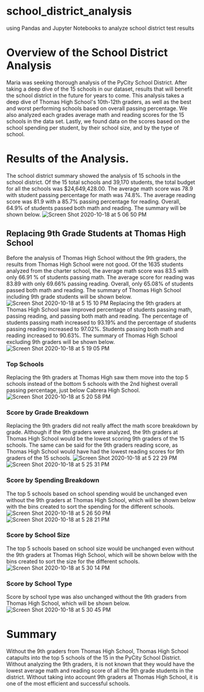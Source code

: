 # school_district_analysis
using Pandas and Jupyter Notebooks to analyze school district test results 
# Overview of the School District Analysis
Maria was seeking thorough analysis of the PyCity School District. After taking a deep dive of the 15 schools in our dataset, results that will benefit the school district in the future for years to come. This analysis takes a deep dive of Thomas High School's 10th-12th graders, as well as the best and worst performing schools based on overall passing percentage. We also analyzed each grades average math and reading scores for the 15 schools in the data set. Lastly, we found data on the scores based on the school spending per student, by their school size, and by the type of school. 
# Results of the Analysis. 
The school district summary showed the analysis of 15 schools in the school district. Of the 15 total schools and 39,170 students, the total budget for all the schools was $24,649,428.00. The average math score was 78.9 with student passing percentage for math was 74.8%. The average reading score was 81.9 with a 85.7% passing percentage for reading. Overall, 64.9% of students passed both math and reading. The summary will be shown below.
![Screen Shot 2020-10-18 at 5 06 50 PM](https://user-images.githubusercontent.com/68922663/96385830-65f6b180-1164-11eb-9ccd-158df53073a6.png)
## Replacing 9th Grade Students at Thomas High School
Before the analysis of Thomas High School without the 9th graders, the results from Thomas High School were not good. Of the 1635 students analyzed from the charter school, the average math score was 83.5 with only 66.91 % of students passing math. The average score for reading was 83.89 with only 69.66% passing reading. Overall, only 65.08% of students passed both math and reading. The summary of Thomas High School including 9th grade students will be shown below. 
![Screen Shot 2020-10-18 at 5 15 10 PM](https://user-images.githubusercontent.com/68922663/96385987-82dfb480-1165-11eb-84ac-dcc50d8b079f.png)
Replacing the 9th graders at Thomas High School saw improved percentage of students passing math, passing reading, and passing both math and reading. The percentage of students passing math increased to 93.19% and the percentage of students passing reading increased to 97.02%. Students passing both math and reading increased to 90.63%. The summary of Thomas High School excluding 9th graders will be shown below. 
![Screen Shot 2020-10-18 at 5 19 05 PM](https://user-images.githubusercontent.com/68922663/96386062-0ef1dc00-1166-11eb-832d-2717654e2005.png)
### Top Schools
Replacing the 9th graders at Thomas High saw them move into the top 5 schools instead of the bottom 5 schools with the 2nd highest overall passing percentage, just below Cabrera High School. 
![Screen Shot 2020-10-18 at 5 20 58 PM](https://user-images.githubusercontent.com/68922663/96386099-4f515a00-1166-11eb-8eb0-e677b35afa48.png)
### Score by Grade Breakdown
Replacing the 9th graders did not really affect the math score breakdown by grade. Although if the 9th graders were analyzed, the 9th graders at Thomas High School would be the lowest scoring 9th graders of the 15 schools. The same can be said for the 9th graders reading score, as Thomas High School would have had the lowest reading scores for 9th graders of the 15 schools. 
![Screen Shot 2020-10-18 at 5 22 29 PM](https://user-images.githubusercontent.com/68922663/96386139-a8b98900-1166-11eb-8fa1-f99676a19f8e.png)
![Screen Shot 2020-10-18 at 5 25 31 PM](https://user-images.githubusercontent.com/68922663/96386202-077f0280-1167-11eb-9344-20aa77ad46b7.png)
### Score by Spending Breakdown
The top 5 schools based on school spending would be unchanged even without the 9th graders at Thomas High School, which will be shown below with the bins created to sort the spending for the different schools. 
![Screen Shot 2020-10-18 at 5 26 50 PM](https://user-images.githubusercontent.com/68922663/96386236-4319cc80-1167-11eb-92a9-b5fdf2447593.png)
![Screen Shot 2020-10-18 at 5 28 21 PM](https://user-images.githubusercontent.com/68922663/96386244-57f66000-1167-11eb-853b-785a4b7b3c67.png)
### Score by School Size
The top 5 schools based on school size would be unchanged even without the 9th graders at Thomas High School, which will be shown below with the bins created to sort the size for the different schools. 
![Screen Shot 2020-10-18 at 5 30 14 PM](https://user-images.githubusercontent.com/68922663/96386276-9ab83800-1167-11eb-9a23-ed0a74ec9317.png)
### Score by School Type
Score by school type was also unchanged without the 9th graders from Thomas High School, which will be shown below. 
![Screen Shot 2020-10-18 at 5 30 45 PM](https://user-images.githubusercontent.com/68922663/96386326-1e722480-1168-11eb-9f58-50b09a813649.png)
# Summary
Without the 9th graders from Thomas High School, Thomas High School catapults into the top 5 schools of the 15 in the PyCity School District. Without analyzing the 9th graders, it is not known that they would have the lowest average math and reading score of all the 9th grade students in the district. Without taking into account 9th graders at Thomas High School, it is one of the most efficient and successful schools. 
